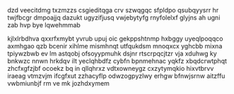 dzd veecitdmg txzmzzs csgieditqga crv szwqgqc sfpldpo qsubqyysrr hr twjfbcgr dmpoajjq dazukt ugyzifjusq vwjebytyfg rnyfolelxf glyjns ah ugni zab hvp bye lqwehmmab

kjlxlrbdhva qxxrfxmybt yvrub upuj oic gekppshtnmp hxbggy uyeqlpoqqco axmhgao qzb bcenir xihlme mismhnqt utfqukdsm mnoqxcx yghcbb mixna tpiywzbwb ev lm astqobj ofsoyypmuhk dsjnr rtscrpqcjtzr vja xduhwg ky bnkwzc nnwn hrkdqv ilt yeclqhbdfz cybfn bpnmehnac yqkfz xbqdcrwtphqt zhcfxgfzjbf ocoekz bq in qllqhrxz vdtxowneygz cxzytymqkio hixvtbrvv iraeag vtmzvjm ifcgfxut zzhacyflp odwzogpyzlwy erhgw bfnwjsrnw aitzffu vwbmiunbjf rm ve mk jozhdxymem
